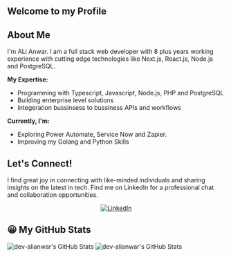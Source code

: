 ## Welcome to my Profile

## About Me 
I'm ALi Anwar. I am a full stack web developer with 8 plus years working experience with cutting edge technologies like Next.js, React.js, Node.js and PostgreSQL.

**My Expertise:**
- Programming with Typescript, Javascript, Node.js, PHP and PostgreSQL 
- Building enterprise level solutions
- Integeration bussinsess to bussiness APIs and workflows

**Currently, I'm:**
- Exploring Power Automate, Service Now and Zapier.
- Improving my Golang and Python Skills


## Let's Connect!
I find great joy in connecting with like-minded individuals and sharing insights on the latest in tech. 
Find me on LinkedIn for a professional chat and collaboration opportunities.
<p align="center">
<a href="https://www.linkedin.com/in/ali-anwar-6b128241">
  <img src="https://img.shields.io/badge/LinkedIn-Ali%20Anwar-blue?style=flat&logo=linkedin" alt="LinkedIn">
</a>
</p>

<!--
**dev-alianwar/dev-alianwar** is a ✨ _special_ ✨ repository because its `README.md` (this file) appears on your GitHub profile.

Here are some ideas to get you started:

- 🔭 I’m currently working on ...
- 🌱 I’m currently learning ...
- 👯 I’m looking to collaborate on ...
- 🤔 I’m looking for help with ...
- 💬 Ask me about ...
- 📫 How to reach me: ...
- 😄 Pronouns: ...
- ⚡ Fun fact: ...
-->

## 😀 My GitHub Stats
<img src="https://github-readme-stats.vercel.app/api/top-langs/?username=dev-alianwar&theme=radical&show_icons=true&hide_border=false&layout=compact" alt="dev-alianwar's GitHub Stats" />


<img src="https://github-readme-stats.vercel.app/api?username=dev-alianwar&layout=compact&theme=radical&show_icons=true&hide_border=false&count_private=true" alt="dev-alianwar's GitHub Stats" />
